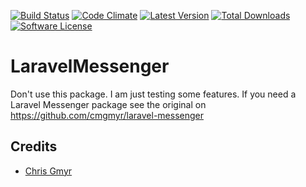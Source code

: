 [![Build Status](https://img.shields.io/travis/cmgmyr/laravel-messenger.svg?style=flat-square)](https://travis-ci.org/cmgmyr/laravel-messenger)
[![Code Climate](https://img.shields.io/codeclimate/github/cmgmyr/laravel-messenger.svg?style=flat-square)](https://codeclimate.com/github/cmgmyr/laravel-messenger)
[![Latest Version](https://img.shields.io/github/release/cmgmyr/laravel-messenger.svg?style=flat-square)](https://github.com/cmgmyr/laravel-messenger/releases)
[![Total Downloads](https://img.shields.io/packagist/dt/cmgmyr/messenger.svg?style=flat-square)](https://packagist.org/packages/cmgmyr/messenger)
[![Software License](https://img.shields.io/badge/license-MIT-brightgreen.svg?style=flat-square)](LICENSE)

# LaravelMessenger 
Don't use this package. I am just testing some features. 
If you need a Laravel Messenger package see the original on  https://github.com/cmgmyr/laravel-messenger

## Credits

- [Chris Gmyr](https://github.com/cmgmyr)


